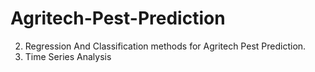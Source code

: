 # Agritech-Pest-Prediction
2. Regression And Classification methods for Agritech Pest Prediction.
1. Time Series Analysis
